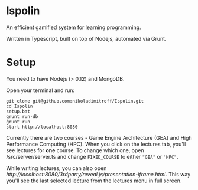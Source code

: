 # Ispolin

An efficient gamified system for learning programming.

Written in Typescript, built on top of Nodejs, automated via Grunt.

# Setup

You need to have Nodejs (> 0.12) and MongoDB.

Open your terminal and run:

```
git clone git@github.com:nikoladimitroff/Ispolin.git
cd Ispolin
setup.bat
grunt run-db
grunt run
start http://localhost:8080
```

Currently there are two courses - Game Engine Architecture (GEA) and
High Performance Computing (HPC). When you click on the lectures tab,
you'll see lectures for **one** course. To change which one, open
/src/server/server.ts and change `FIXED_COURSE` to either `"GEA"` or `"HPC"`.

While writing lectures, you can also open
*http://localhost:8080/3rdparty/reveal.js/presentation-iframe.html*. This way
you'll see the last selected lecture from the lectures menu in full screen.

